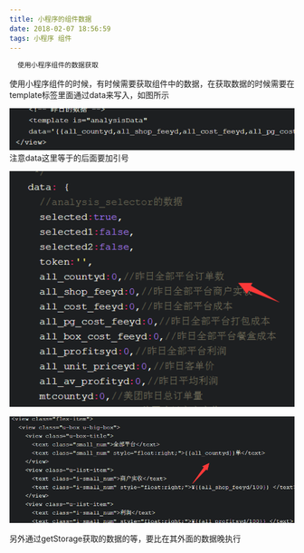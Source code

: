 ```yaml
---
title: 小程序的组件数据
date: 2018-02-07 18:56:59
tags: 小程序 组件
---
```

``` bash
  使用小程序组件的数据获取
```
使用小程序组件的时候，有时候需要获取组件中的数据，在获取数据的时候需要在template标签里面通过data来写入，如图所示

![logo](wxprogramtemp/pic1.jpg)
注意data这里等于的后面要加引号

![logo](wxprogramtemp/pic2.jpg)

![logo](wxprogramtemp/pic3.jpg)

另外通过getStorage获取的数据的等，要比在其外面的数据晚执行